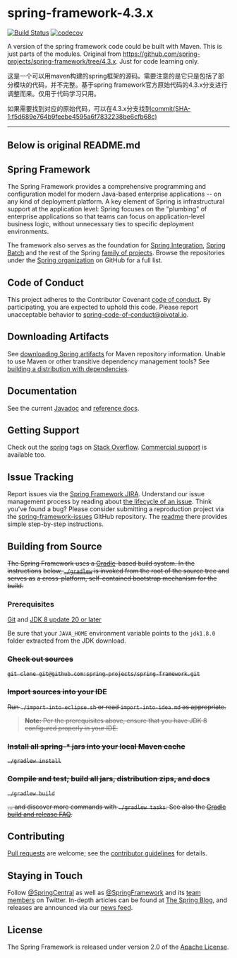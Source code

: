 # spring-framework-4.3.x
[![Build Status](https://www.travis-ci.org/liqipeng/spring-framework-4.3.x.svg?branch=main)](https://www.travis-ci.org/liqipeng/spring-framework-4.3.x)
[![codecov](https://codecov.io/gh/liqipeng/spring-framework-4.3.x/branch/main/graph/badge.svg?token=5FDS9ELV8L)](https://codecov.io/gh/liqipeng/spring-framework-4.3.x)

A version of the spring framework code could be built with Maven. This is just parts of the modules. Original from https://github.com/spring-projects/spring-framework/tree/4.3.x. Just for code learning only.

这是一个可以用maven构建的spring框架的源码。需要注意的是它只是包括了部分模块的代码，并不完整。基于spring framework官方原始代码的4.3.x分支进行调整而来。仅用于代码学习只用。

如果需要找到对应的原始代码，可以在4.3.x分支找到[commit(SHA-1:f5d689e764b9feebe4595a6f7832238be6cfb68c)](https://github.com/spring-projects/spring-framework/commit/f5d689e764b9feebe4595a6f7832238be6cfb68c)

----
Below is original README.md
----
## Spring Framework

The Spring Framework provides a comprehensive programming and configuration
model for modern Java-based enterprise applications -- on any kind of deployment
platform. A key element of Spring is infrastructural support at the application
level: Spring focuses on the "plumbing" of enterprise applications so that teams
can focus on application-level business logic, without unnecessary ties to
specific deployment environments.

The framework also serves as the foundation for [Spring Integration][], [Spring Batch][]
and the rest of the Spring [family of projects][]. Browse the repositories under
the [Spring organization][] on GitHub for a full list.

## Code of Conduct

This project adheres to the Contributor Covenant [code of conduct](CODE_OF_CONDUCT.adoc).
By participating, you  are expected to uphold this code. Please report unacceptable behavior to spring-code-of-conduct@pivotal.io.

## Downloading Artifacts

See [downloading Spring artifacts][] for Maven repository information. Unable to
use Maven or other transitive dependency management tools?
See [building a distribution with dependencies][].

## Documentation

See the current [Javadoc][] and [reference docs][].

## Getting Support

Check out the [spring][spring tags] tags on [Stack Overflow][]. [Commercial support][]
is available too.

## Issue Tracking

Report issues via the [Spring Framework JIRA][]. Understand our issue management
process by reading about [the lifecycle of an issue][]. Think you've found a
bug? Please consider submitting a reproduction project via the
[spring-framework-issues][] GitHub repository. The [readme][] there provides
simple step-by-step instructions.

## Building from Source

~~The Spring Framework uses a [Gradle][]-based build system. In the instructions~~
~~below, [`./gradlew`][] is invoked from the root of the source tree and serves as~~
~~a cross-platform, self-contained bootstrap mechanism for the build.~~

### Prerequisites

[Git][] and [JDK 8 update 20 or later][JDK8 build]

Be sure that your `JAVA_HOME` environment variable points to the `jdk1.8.0` folder
extracted from the JDK download.

### ~~Check out sources~~

~~`git clone git@github.com:spring-projects/spring-framework.git`~~

### ~~Import sources into your IDE~~

~~Run `./import-into-eclipse.sh` or read `import-into-idea.md` as appropriate.~~

> ~~**Note:** Per the prerequisites above, ensure that you have JDK 8 configured properly in your IDE.~~

### ~~Install all spring-\* jars into your local Maven cache~~

~~`./gradlew install`~~

### ~~Compile and test; build all jars, distribution zips, and docs~~

~~`./gradlew build`~~

~~... and discover more commands with `./gradlew tasks`. See also the [Gradle
build and release FAQ][].~~

## Contributing

[Pull requests][] are welcome; see the [contributor guidelines][] for details.

## Staying in Touch

Follow [@SpringCentral][] as well as [@SpringFramework][] and its [team members][]
on Twitter. In-depth articles can be found at [The Spring Blog][], and releases
are announced via our [news feed][].

## License

The Spring Framework is released under version 2.0 of the [Apache License][].

[Spring Integration]: https://github.com/spring-projects/spring-integration
[Spring Batch]: https://github.com/spring-projects/spring-batch
[family of projects]: http://spring.io/projects
[Spring organization]: https://github.com/spring-projects
[downloading Spring artifacts]: https://github.com/spring-projects/spring-framework/wiki/Downloading-Spring-artifacts
[building a distribution with dependencies]: https://github.com/spring-projects/spring-framework/wiki/Building-a-distribution-with-dependencies
[Javadoc]: http://docs.spring.io/spring-framework/docs/current/javadoc-api/
[reference docs]: http://docs.spring.io/spring-framework/docs/current/spring-framework-reference/
[spring tags]: http://spring.io/questions
[Stack Overflow]: http://stackoverflow.com/faq
[Commercial support]: http://spring.io/services
[Spring Framework JIRA]: https://jira.spring.io/browse/SPR
[the lifecycle of an issue]: https://github.com/spring-projects/spring-framework/wiki/The-Lifecycle-of-an-Issue
[spring-framework-issues]: https://github.com/spring-projects/spring-framework-issues#readme
[readme]: https://github.com/spring-projects/spring-framework-issues#readme
[Gradle]: http://gradle.org
[`./gradlew`]: http://vimeo.com/34436402
[Git]: http://help.github.com/set-up-git-redirect
[JDK8 build]: http://www.oracle.com/technetwork/java/javase/downloads
[Gradle build and release FAQ]: https://github.com/spring-projects/spring-framework/wiki/Gradle-build-and-release-FAQ
[Pull requests]: http://help.github.com/send-pull-requests
[contributor guidelines]: https://github.com/spring-projects/spring-framework/blob/master/CONTRIBUTING.md
[@SpringFramework]: https://twitter.com/springframework
[@SpringCentral]: https://twitter.com/springcentral
[team members]: https://twitter.com/springframework/lists/team/members
[The Spring Blog]: http://spring.io/blog/
[news feed]: http://spring.io/blog/category/news
[Apache License]: http://www.apache.org/licenses/LICENSE-2.0

